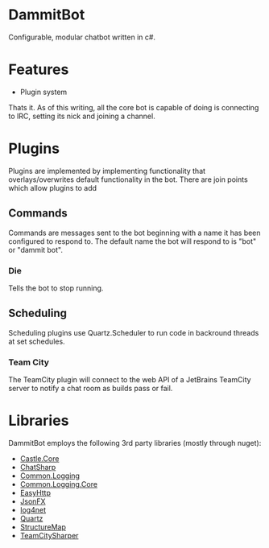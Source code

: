 # DammitBot

Configurable, modular chatbot written in c#.

# Features

- Plugin system

Thats it.  As of this writing, all the core bot is capable of doing is connecting to IRC, setting its nick and joining a channel.

# Plugins

Plugins are implemented by implementing functionality that overlays/overwrites default functionality in the bot.  There are join points which allow plugins to add

## Commands

Commands are messages sent to the bot beginning with a name it has been configured to respond to.  The default name the bot will respond to is "bot" or "dammit bot".

### Die

Tells the bot to stop running.

## Scheduling

Scheduling plugins use Quartz.Scheduler to run code in backround threads at set schedules.

### Team City

The TeamCity plugin will connect to the web API of a JetBrains TeamCity server to notify a chat room as builds pass or fail.

# Libraries

DammitBot employs the following 3rd party libraries (mostly through nuget):

- [Castle.Core](https://www.nuget.org/packages/Castle.Core/)
- [ChatSharp](https://www.nuget.org/packages/ChatSharp/)
- [Common.Logging](https://www.nuget.org/packages/Common.Logging/)
- [Common.Logging.Core](https://www.nuget.org/packages/Common.Logging.Core/)
- [EasyHttp](https://www.nuget.org/packages/EasyHttp/)
- [JsonFX](https://www.nuget.org/packages/JsonFx/)
- [log4net](https://www.nuget.org/packages/log4net/)
- [Quartz](https://www.nuget.org/packages/Quartz/)
- [StructureMap](https://www.nuget.org/packages/StructureMap/)
- [TeamCitySharper](https://github.com/functionreturnfunction/TeamCitySharper)
